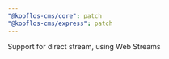 ```yaml
---
"@kopflos-cms/core": patch
"@kopflos-cms/express": patch
---
```


Support for direct stream, using Web Streams
